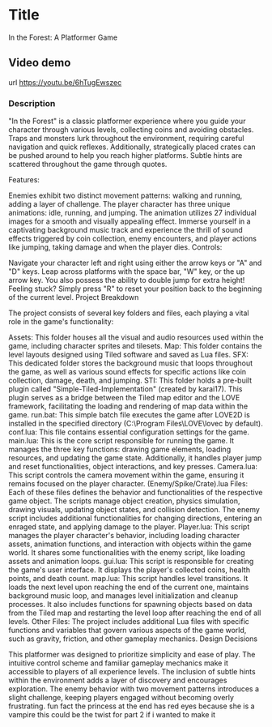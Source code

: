 # Title

In the Forest: A Platformer Game

## Video demo

url https://youtu.be/6hTugEwszec

### Description

"In the Forest" is a classic platformer experience where you guide your character through various levels, collecting coins and avoiding obstacles. Traps and monsters lurk throughout the environment, requiring careful navigation and quick reflexes. Additionally, strategically placed crates can be pushed around to help you reach higher platforms. Subtle hints are scattered throughout the game through quotes.

Features:

Enemies exhibit two distinct movement patterns: walking and running, adding a layer of challenge.
The player character has three unique animations: idle, running, and jumping. The animation utilizes 27 individual images for a smooth and visually appealing effect.
Immerse yourself in a captivating background music track and experience the thrill of sound effects triggered by coin collection, enemy encounters, and player actions like jumping, taking damage and when the player dies.
Controls:

Navigate your character left and right using either the arrow keys or "A" and "D" keys.
Leap across platforms with the space bar, "W" key, or the up arrow key. You also possess the ability to double jump for extra height!
Feeling stuck? Simply press "R" to reset your position back to the beginning of the current level.
Project Breakdown

The project consists of several key folders and files, each playing a vital role in the game's functionality:

Assets: This folder houses all the visual and audio resources used within the game, including character sprites and tilesets.
Map: This folder contains the level layouts designed using Tiled software and saved as Lua files.
SFX: This dedicated folder stores the background music that loops throughout the game, as well as various sound effects for specific actions like coin collection, damage, death, and jumping.
STI: This folder holds a pre-built plugin called "Simple-Tiled-Implementation" (created by karai17). This plugin serves as a bridge between the Tiled map editor and the LOVE framework, facilitating the loading and rendering of map data within the game.
run.bat: This simple batch file executes the game after LOVE2D is installed in the specified directory (C:\Program Files\LOVE\lovec by default).
conf.lua: This file contains essential configuration settings for the game.
main.lua: This is the core script responsible for running the game. It manages the three key functions: drawing game elements, loading resources, and updating the game state. Additionally, it handles player jump and reset functionalities, object interactions, and key presses.
Camera.lua: This script controls the camera movement within the game, ensuring it remains focused on the player character.
(Enemy/Spike/Crate).lua Files: Each of these files defines the behavior and functionalities of the respective game object. The scripts manage object creation, physics simulation, drawing visuals, updating object states, and collision detection. The enemy script includes additional functionalities for changing directions, entering an enraged state, and applying damage to the player.
Player.lua: This script manages the player character's behavior, including loading character assets, animation functions, and interaction with objects within the game world. It shares some functionalities with the enemy script, like loading assets and animation loops.
gui.lua: This script is responsible for creating the game's user interface. It displays the player's collected coins, health points, and death count.
map.lua: This script handles level transitions. It loads the next level upon reaching the end of the current one, maintains background music loop, and manages level initialization and cleanup processes. It also includes functions for spawning objects based on data from the Tiled map and restarting the level loop after reaching the end of all levels.
Other Files: The project includes additional Lua files with specific functions and variables that govern various aspects of the game world, such as gravity, friction, and other gameplay mechanics.
Design Decisions

This platformer was designed to prioritize simplicity and ease of play. The intuitive control scheme and familiar gameplay mechanics make it accessible to players of all experience levels. The inclusion of subtle hints within the environment adds a layer of discovery and encourages exploration. The enemy behavior with two movement patterns introduces a slight challenge, keeping players engaged without becoming overly frustrating.
fun fact the princess at the end has red eyes because she is a vampire this could be the twist for part 2 if i wanted to make it
